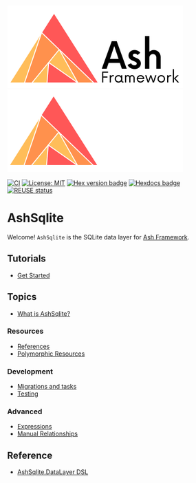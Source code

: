 <!--
SPDX-FileCopyrightText: 2020 Zach Daniel

SPDX-License-Identifier: MIT
-->

![Logo](https://github.com/ash-project/ash/blob/main/logos/cropped-for-header-black-text.png?raw=true#gh-light-mode-only)
![Logo](https://github.com/ash-project/ash/blob/main/logos/cropped-for-header-white-text.png?raw=true#gh-dark-mojde-only)

[![CI](https://github.com/ash-project/ash_sqlite/actions/workflows/elixir.yml/badge.svg)](https://github.com/ash-project/ash_sqlite/actions/workflows/elixir.yml)
[![License: MIT](https://img.shields.io/badge/License-MIT-yellow.svg)](https://opensource.org/licenses/MIT)
[![Hex version badge](https://img.shields.io/hexpm/v/ash_sqlite.svg)](https://hex.pm/packages/ash_sqlite)
[![Hexdocs badge](https://img.shields.io/badge/docs-hexdocs-purple)](https://hexdocs.pm/ash_sqlite)
[![REUSE status](https://api.reuse.software/badge/github.com/ash-project/ash_sqlite)](https://api.reuse.software/info/github.com/ash-project/ash_sqlite)

# AshSqlite

Welcome! `AshSqlite` is the SQLite data layer for [Ash Framework](https://hexdocs.pm/ash).

## Tutorials

- [Get Started](documentation/tutorials/getting-started-with-ash-sqlite.md)

## Topics

- [What is AshSqlite?](documentation/topics/about-ash-sqlite/what-is-ash-sqlite.md)

### Resources

- [References](documentation/topics/resources/references.md)
- [Polymorphic Resources](documentation/topics/resources/polymorphic-resources.md)

### Development

- [Migrations and tasks](documentation/topics/development/migrations-and-tasks.md)
- [Testing](documentation/topics/development/testing.md)

### Advanced

- [Expressions](documentation/topics/advanced/expressions.md)
- [Manual Relationships](documentation/topics/advanced/manual-relationships.md)

## Reference

- [AshSqlite.DataLayer DSL](documentation/dsls/DSL-AshSqlite.DataLayer.md)
